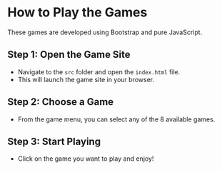 # How to Play the Games

These games are developed using Bootstrap and pure JavaScript.

## Step 1: Open the Game Site
- Navigate to the `src` folder and open the `index.html` file.
- This will launch the game site in your browser.

## Step 2: Choose a Game
- From the game menu, you can select any of the 8 available games.

## Step 3: Start Playing
- Click on the game you want to play and enjoy!
